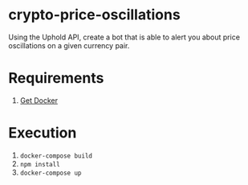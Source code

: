 # crypto-price-oscillations

Using the Uphold API, create a bot that is able to alert you about price oscillations on a given currency pair.

# Requirements

1. [Get Docker](https://docs.docker.com/get-docker/)

# Execution

1. `docker-compose build`
2. `npm install`
3. `docker-compose up`
